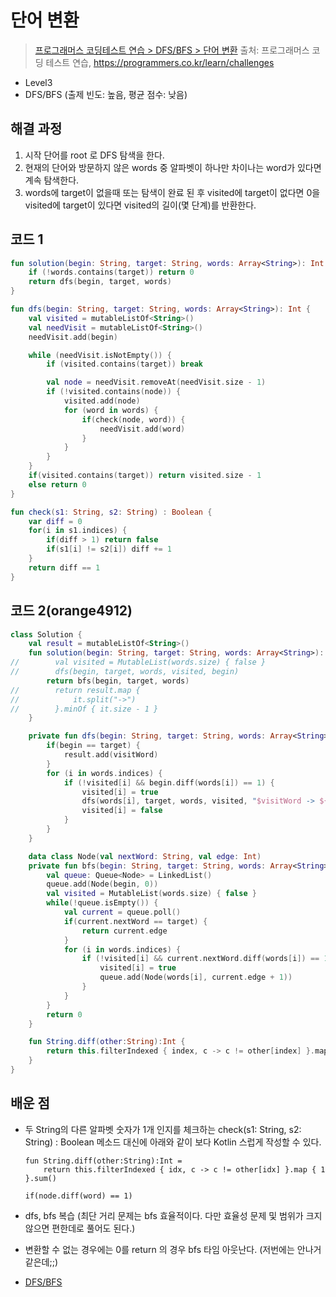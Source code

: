 # 단어 변환

> [프로그래머스 코딩테스트 연습 > DFS/BFS > 단어 변환](https://programmers.co.kr/learn/courses/30/lessons/43163)
> 출처: 프로그래머스 코딩 테스트 연습, https://programmers.co.kr/learn/challenges

- Level3
- DFS/BFS (출제 빈도: 높음, 평균 점수: 낮음)

## 해결 과정

1. 시작 단어를 root 로 DFS 탐색을 한다.
2. 현재의 단어와 방문하지 않은 words 중 알파벳이 하나만 차이나는 word가 있다면 계속 탐색한다.
3. words에 target이 없을때 또는 탐색이 완료 된 후 visited에 target이 없다면 0을
   visited에 target이 있다면 visited의 길이(몇 단계)를 반환한다.

## 코드 1

```kotlin
fun solution(begin: String, target: String, words: Array<String>): Int {
    if (!words.contains(target)) return 0
    return dfs(begin, target, words)
}

fun dfs(begin: String, target: String, words: Array<String>): Int {
    val visited = mutableListOf<String>()
    val needVisit = mutableListOf<String>()
    needVisit.add(begin)

    while (needVisit.isNotEmpty()) {
        if (visited.contains(target)) break

        val node = needVisit.removeAt(needVisit.size - 1)
        if (!visited.contains(node)) {
            visited.add(node)
            for (word in words) {
                if(check(node, word)) {
                    needVisit.add(word)
                }
            }
        }
    }
    if(visited.contains(target)) return visited.size - 1
    else return 0
}

fun check(s1: String, s2: String) : Boolean {
    var diff = 0
    for(i in s1.indices) {
        if(diff > 1) return false
        if(s1[i] != s2[i]) diff += 1
    }
    return diff == 1
}
```

## 코드 2(orange4912)

```kotlin
class Solution {
    val result = mutableListOf<String>()
    fun solution(begin: String, target: String, words: Array<String>): Int {
//        val visited = MutableList(words.size) { false }
//        dfs(begin, target, words, visited, begin)
        return bfs(begin, target, words)
//        return result.map {
//            it.split("->")
//        }.minOf { it.size - 1 }
    }

    private fun dfs(begin: String, target: String, words: Array<String>, visited: MutableList<Boolean>, visitWord: String) {
        if(begin == target) {
            result.add(visitWord)
        }
        for (i in words.indices) {
            if (!visited[i] && begin.diff(words[i]) == 1) {
                visited[i] = true
                dfs(words[i], target, words, visited, "$visitWord -> ${words[i]}")
                visited[i] = false
            }
        }
    }

    data class Node(val nextWord: String, val edge: Int)
    private fun bfs(begin: String, target: String, words: Array<String>): Int {
        val queue: Queue<Node> = LinkedList()
        queue.add(Node(begin, 0))
        val visited = MutableList(words.size) { false }
        while(!queue.isEmpty()) {
            val current = queue.poll()
            if(current.nextWord == target) {
                return current.edge
            }
            for (i in words.indices) {
                if (!visited[i] && current.nextWord.diff(words[i]) == 1) {
                    visited[i] = true
                    queue.add(Node(words[i], current.edge + 1))
                }
            }
        }
        return 0
    }

    fun String.diff(other:String):Int {
        return this.filterIndexed { index, c -> c != other[index] }.map { 1 }.sum()
    }
}

```

## 배운 점

- 두 String의 다른 알파벳 숫자가 1개 인지를 체크하는 check(s1: String, s2: String) : Boolean 메소드 대신에
  아래와 같이 보다 Kotlin 스럽게 작성할 수 있다.

  ```
  fun String.diff(other:String):Int =
      return this.filterIndexed { idx, c -> c != other[idx] }.map { 1 }.sum()

  if(node.diff(word) == 1)
  ```

- dfs, bfs 복습 (최단 거리 문제는 bfs 효율적이다. 다만 효율성 문제 및 범위가 크지 않으면 편한데로 풀어도 된다.)
- 변환할 수 없는 경우에는 0를 return 의 경우 bfs 타임 아웃난다. (저번에는 안나거 같은데;;)

- [DFS/BFS](https://dev-eunji.github.io/algorithm/2021/08/21/bfs-dfs/)
